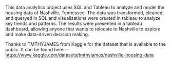 This data analytics project uses SQL and Tableau to analyze and model the housing data of Nashville, Tennessee. The data was transformed, cleaned, and queryed in SQL and visualizations were created in tableau to analyze key trends and patterns. The results were presented in a tableau dashboard, allowing anyone that wants to relocate to Nashville to explore and make data-driven decision making.

Thanks to TMTHYJAMES from Kaggle for the dataset that is available to the public. It can be found here -- https://www.kaggle.com/datasets/tmthyjames/nashville-housing-data
